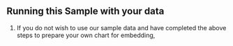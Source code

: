 ## Running this Sample with your data

1. If you do not wish to use our sample data and have completed the above steps to prepare your own chart for embedding,